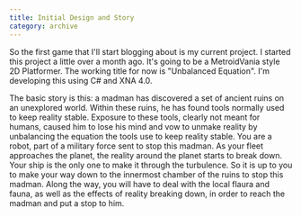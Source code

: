 ```yaml
---
title: Initial Design and Story
category: archive
---
```

So the first game that I'll start blogging about is my current project. I started this project a little over a month ago. It's going to be a MetroidVania style 2D Platformer. The working title for now is "Unbalanced Equation". I'm developing this using C# and XNA 4.0.

The basic story is this: a madman has discovered a set of ancient ruins on an unexplored world. Within these ruins, he has found tools normally used to keep reality stable. Exposure to these tools, clearly not meant for humans, caused him to lose his mind and vow to unmake reality by unbalancing the equation the tools use to keep reality stable. You are a robot, part of a military force sent to stop this madman. As your fleet approaches the planet, the reality around the planet starts to break down. Your ship is the only one to make it through the turbulence. So it is up to you to make your way down to the innermost chamber of the ruins to stop this madman. Along the way, you will have to deal with the local flaura and fauna, as well as the effects of reality breaking down, in order to reach the madman and put a stop to him.